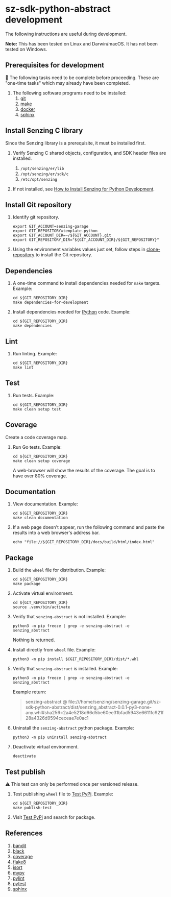 # sz-sdk-python-abstract development

The following instructions are useful during development.

**Note:** This has been tested on Linux and Darwin/macOS.
It has not been tested on Windows.

## Prerequisites for development

:thinking: The following tasks need to be complete before proceeding.
These are "one-time tasks" which may already have been completed.

1. The following software programs need to be installed:
   1. [git]
   1. [make]
   1. [docker]
   1. [sphinx]

## Install Senzing C library

Since the Senzing library is a prerequisite, it must be installed first.

1. Verify Senzing C shared objects, configuration, and SDK header files are installed.

   1. `/opt/senzing/er/lib`
   1. `/opt/senzing/er/sdk/c`
   1. `/etc/opt/senzing`

1. If not installed, see [How to Install Senzing for Python Development].

## Install Git repository

1. Identify git repository.

   ```console
   export GIT_ACCOUNT=senzing-garage
   export GIT_REPOSITORY=template-python
   export GIT_ACCOUNT_DIR=~/${GIT_ACCOUNT}.git
   export GIT_REPOSITORY_DIR="${GIT_ACCOUNT_DIR}/${GIT_REPOSITORY}"

   ```

1. Using the environment variables values just set, follow
   steps in [clone-repository] to install the Git repository.

## Dependencies

1. A one-time command to install dependencies needed for `make` targets.
   Example:

   ```console
   cd ${GIT_REPOSITORY_DIR}
   make dependencies-for-development

   ```

1. Install dependencies needed for [Python] code.
   Example:

   ```console
   cd ${GIT_REPOSITORY_DIR}
   make dependencies

   ```

## Lint

1. Run linting.
   Example:

   ```console
   cd ${GIT_REPOSITORY_DIR}
   make lint

   ```

## Test

1. Run tests.
   Example:

   ```console
   cd ${GIT_REPOSITORY_DIR}
   make clean setup test

   ```

## Coverage

Create a code coverage map.

1. Run Go tests.
   Example:

   ```console
   cd ${GIT_REPOSITORY_DIR}
   make clean setup coverage

   ```

   A web-browser will show the results of the coverage.
   The goal is to have over 80% coverage.

## Documentation

1. View documentation.
   Example:

   ```console
   cd ${GIT_REPOSITORY_DIR}
   make clean documentation

   ```

1. If a web page doesn't appear, run the following command and paste the results into a web browser's address bar.

   ```console
   echo "file://${GIT_REPOSITORY_DIR}/docs/build/html/index.html"
   ```

## Package

1. Build the `wheel` file for distribution.
   Example:

   ```console
   cd ${GIT_REPOSITORY_DIR}
   make package

   ```

1. Activate virtual environment.

   ```console
   cd ${GIT_REPOSITORY_DIR}
   source .venv/bin/activate

   ```

1. Verify that `senzing-abstract` is not installed.
   Example:

   ```console
   python3 -m pip freeze | grep -e senzing-abstract -e senzing_abstract

   ```

   Nothing is returned.

1. Install directly from `wheel` file.
   Example:

   ```console
   python3 -m pip install ${GIT_REPOSITORY_DIR}/dist/*.whl

   ```

1. Verify that `senzing-abstract` is installed.
   Example:

   ```console
   python3 -m pip freeze | grep -e senzing-abstract -e senzing_abstract

   ```

   Example return:

   > senzing-abstract @ file:///home/senzing/senzing-garage.git/sz-sdk-python-abstract/dist/senzing_abstract-0.0.1-py3-none-any.whl#sha256=2a4e5218d66d5be60ee31bfad5943e6611fc921f28a4326d9594ceceae7e0ac1

1. Uninstall the `senzing-abstract` python package.
   Example:

   ```console
   python3 -m pip uninstall senzing-abstract

   ```

1. Deactivate virtual environment.

   ```console
   deactivate

   ```

## Test publish

:warning: This test can only be performed once per versioned release.

1. Test publishing `wheel` file to [Test PyPi].
   Example:

   ```console
   cd ${GIT_REPOSITORY_DIR}
   make publish-test

   ```

1. Visit [Test PyPi] and search for package.

## References

1. [bandit]
1. [black]
1. [coverage]
1. [flake8]
1. [isort]
1. [mypy]
1. [pylint]
1. [pytest]
1. [sphinx]

[bandit]: https://github.com/senzing-garage/knowledge-base/blob/main/WHATIS/bandit.md
[black]: https://github.com/senzing-garage/knowledge-base/blob/main/WHATIS/black.md
[clone-repository]: https://github.com/senzing-garage/knowledge-base/blob/main/HOWTO/clone-repository.md
[coverage]: https://github.com/senzing-garage/knowledge-base/blob/main/WHATIS/coverage.md
[docker]: https://github.com/senzing-garage/knowledge-base/blob/main/WHATIS/docker.md
[flake8]: https://github.com/senzing-garage/knowledge-base/blob/main/WHATIS/flake8.md
[git]: https://github.com/senzing-garage/knowledge-base/blob/main/WHATIS/git.md
[How to Install Senzing for Python Development]: https://github.com/senzing-garage/knowledge-base/blob/main/HOWTO/install-senzing-for-python-development.md
[isort]: https://github.com/senzing-garage/knowledge-base/blob/main/WHATIS/isort.md
[make]: https://github.com/senzing-garage/knowledge-base/blob/main/WHATIS/make.md
[mypy]: https://github.com/senzing-garage/knowledge-base/blob/main/WHATIS/mypy.md
[pylint]: https://github.com/senzing-garage/knowledge-base/blob/main/WHATIS/pylint.md
[pytest]: https://github.com/senzing-garage/knowledge-base/blob/main/WHATIS/pytest.md
[Python]: https://github.com/senzing-garage/knowledge-base/blob/main/WHATIS/python.md
[sphinx]: https://github.com/senzing-garage/knowledge-base/blob/main/WHATIS/sphinx.md
[Test PyPi]: https://github.com/senzing-garage/knowledge-base/blob/main/WHATIS/pypi.md#test-pypi

